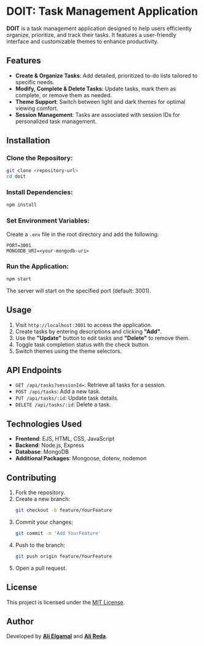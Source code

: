 # DOIT: Task Management Application

**DOIT** is a task management application designed to help users efficiently organize, prioritize, and track their tasks. It features a user-friendly interface and customizable themes to enhance productivity.

## Features
- **Create & Organize Tasks**: Add detailed, prioritized to-do lists tailored to specific needs.
- **Modify, Complete & Delete Tasks**: Update tasks, mark them as complete, or remove them as needed.
- **Theme Support**: Switch between light and dark themes for optimal viewing comfort.
- **Session Management**: Tasks are associated with session IDs for personalized task management.

## Installation

### Clone the Repository:
```bash
git clone <repository-url>
cd doit
```

### Install Dependencies:
```bash
npm install
```

### Set Environment Variables: 
Create a `.env` file in the root directory and add the following:
```plaintext
PORT=3001
MONGODB_URI=<your-mongodb-uri>
```

### Run the Application:
```bash
npm start
```
The server will start on the specified port (default: 3001).

## Usage
1. Visit `http://localhost:3001` to access the application.
2. Create tasks by entering descriptions and clicking **"Add"**.
3. Use the **"Update"** button to edit tasks and **"Delete"** to remove them.
4. Toggle task completion status with the check button.
5. Switch themes using the theme selectors.

## API Endpoints

- `GET /api/tasks?sessionId=`: Retrieve all tasks for a session.
- `POST /api/tasks`: Add a new task.
- `PUT /api/tasks/:id`: Update task details.
- `DELETE /api/tasks/:id`: Delete a task.

## Technologies Used
- **Frontend**: EJS, HTML, CSS, JavaScript
- **Backend**: Node.js, Express
- **Database**: MongoDB
- **Additional Packages**: Mongoose, dotenv, nodemon

## Contributing
1. Fork the repository.
2. Create a new branch:
    ```bash
    git checkout -b feature/YourFeature
    ```
3. Commit your changes:
    ```bash
    git commit -m 'Add YourFeature'
    ```
4. Push to the branch:
    ```bash
    git push origin feature/YourFeature
    ```
5. Open a pull request.

## License
This project is licensed under the [MIT License](https://mit-license.org/).

## Author
Developed by [**Ali Elgamal**](https://www.linkedin.com/in/ali-elgamal-951093214/) and [**Ali Reda**](https://www.linkedin.com/in/alli-reda).
